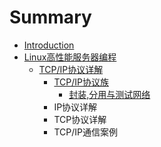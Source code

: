 # Summary

* [Introduction](README.md)
* [Linux高性能服务器编程](chapter1.md)
  * [TCP/IP协议详解](chapter1/tcpipxie-yi-xiang-jie.md)
    * [TCP/IP协议族](chapter1/tcpipxie-yi-xiang-jie/tcpipxie-yi-zu.md)
      * [封装,分用与测试网络](chapter1/tcpipxie-yi-xiang-jie/tcpipxie-yi-zu/feng-88c52c-fen-yong-yu-wang-luo-ce-shi.md)
    * IP协议详解
    * TCP协议详解
    * TCP/IP通信案例

